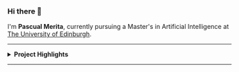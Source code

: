 ### Hi there 👋

I'm **Pascual Merita**, currently pursuing a Master's in Artificial Intelligence at [The University of Edinburgh](https://www.ed.ac.uk/studying/postgraduate/degrees?id=107&r=site/view).

---

<details>
<summary><strong>Project Highlights</strong></summary>
<br>

> #### **AMP: Adaptive Merging and Pruning in Vision Transformers (2024 - Private Repository)**
> - *Transformers have revolutionized fields like natural language processing and computer vision due to their scalability and effectiveness in utilizing GPUs for large datasets. However, their utility is hampered by a quadratic computational complexity with respect to sequence length, posing significant challenges in high resolution image processing. While recent strategies have attempted to address this by pruning or merging sequence tokens progressively, these methods rely on fixed per-layer ratios that do not adjust to the specifics of the processed image. Our proposed method circumvents the need for such predetermined hyperparameters by enabling the network to autonomously determine optimal ratios tailored to each input. This adaptability is facilitated through a multi-layer perceptron that generates a differentiable mask, simulating the pruning process. Additionally, cross-attention between the masked and original sequences simulates merging. Although our approach does not enhance training efficiency, it significantly boosts inference speed in image classification tasks.

> ---

> #### **LLM Probing as a Method for Hallucination Detection (2024 - Private Repository)**
> - *LLMs* offer immense potential, but their tendency to ‘hallucinate’ misleading information poses serious risks, particularly in the medical field. Our research addresses this by training ML models (called *probes*) on LLM’s latent activations to detect hallucinations. Our findings show that this approach generalizes well to more difficult datasets, paving the way for more reliable AI in the future.

> ---
 
> #### **Siamese Song2Vec (2024 - Private Repository)**
> - Major music streaming platforms employ advanced recommendation systems that carefully balance diversity and similarity to provide personalized song recommendations. However, DJs and music producers exhibit unique needs, requiring similarity-based recommendations. My study leverages the distributional hypothesis (coming from NLP) to generate unsupervised, similarity-based song embeddings from playlists. We do so by employing *Siamese Neural Networks* using Triplet Loss on song's Mel Spectograms.

> ---

> #### **Improving Audio-Filtering Music Recommendation Systems Using Deep Learning Methodologies (2023 - [Public Repo](https://github.com/PascualMeritaTorres/Deep-Learning-Music-Recommendation-System))**
> - I tackle the same problem explained in the bullet point above but now from a different angle. My approach consists of the following two steps: First, upon receiving a user-inputted audio file, tags, such as instruments and genres, are extracted using a *Convolutional Recurrent Neural Network*. Songs that lack these tags are excluded from the pool of potential recommendations. Second, the audio file is processed through a *Short-Chunk Convolutional Neural Network with Residual Connections*. Medium-level features, including liveness and tempo, are extracted, and a similarity metric is employed to compare these features with the subset of songs from the first step. The result is a curated selection of similar songs.

</details>

---
